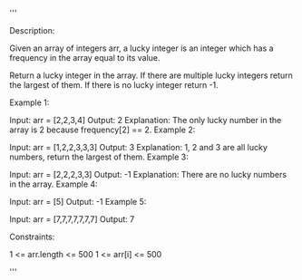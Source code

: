 '''

Description:

Given an array of integers arr, a lucky integer is an integer which has a frequency in the array equal to its value.

Return a lucky integer in the array. If there are multiple lucky integers return the largest of them. If there is no lucky integer return -1.

 

Example 1:

Input: arr = [2,2,3,4]
Output: 2
Explanation: The only lucky number in the array is 2 because frequency[2] == 2.
Example 2:

Input: arr = [1,2,2,3,3,3]
Output: 3
Explanation: 1, 2 and 3 are all lucky numbers, return the largest of them.
Example 3:

Input: arr = [2,2,2,3,3]
Output: -1
Explanation: There are no lucky numbers in the array.
Example 4:

Input: arr = [5]
Output: -1
Example 5:

Input: arr = [7,7,7,7,7,7,7]
Output: 7
 

Constraints:

1 <= arr.length <= 500
1 <= arr[i] <= 500

'''